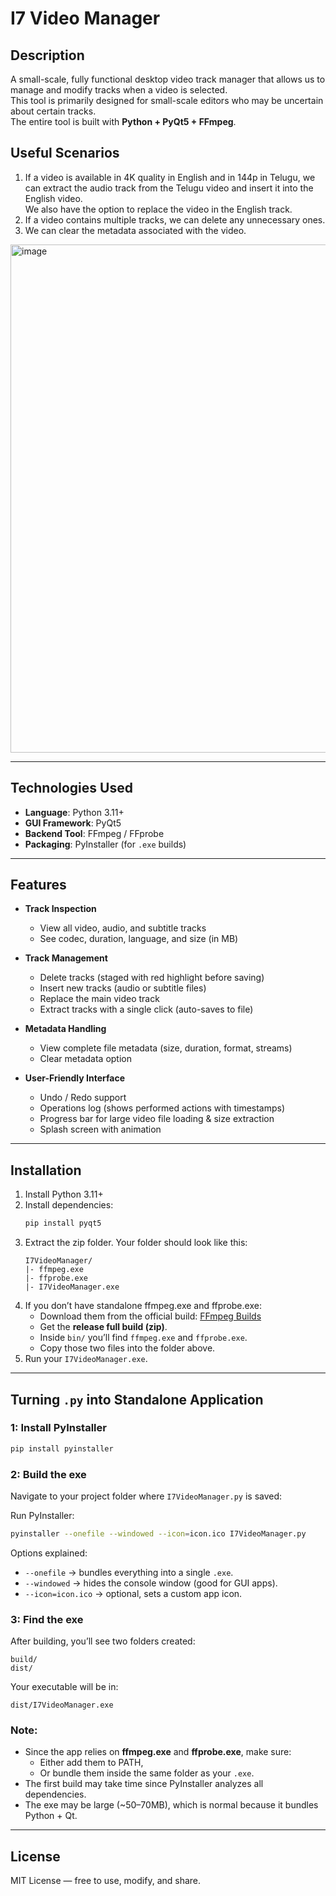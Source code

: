 # I7 Video Manager

## Description
A small-scale, fully functional desktop video track manager that allows us to manage and modify tracks when a video is selected.  
This tool is primarily designed for small-scale editors who may be uncertain about certain tracks.  
The entire tool is built with **Python + PyQt5 + FFmpeg**.

## Useful Scenarios
1. If a video is available in 4K quality in English and in 144p in Telugu, we can extract the audio track from the Telugu video and insert it into the English video.  
   We also have the option to replace the video in the English track.  
2. If a video contains multiple tracks, we can delete any unnecessary ones.  
3. We can clear the metadata associated with the video.  

<img width="1202" height="813" alt="image" src="https://github.com/user-attachments/assets/e3f6dfad-a079-4a86-b2ec-3b6489523805" />

---

## Technologies Used
- **Language**: Python 3.11+  
- **GUI Framework**: PyQt5  
- **Backend Tool**: FFmpeg / FFprobe  
- **Packaging**: PyInstaller (for `.exe` builds)

---

## Features
- **Track Inspection**
  - View all video, audio, and subtitle tracks
  - See codec, duration, language, and size (in MB)

- **Track Management**
  - Delete tracks (staged with red highlight before saving)
  - Insert new tracks (audio or subtitle files)
  - Replace the main video track
  - Extract tracks with a single click (auto-saves to file)

- **Metadata Handling**
  - View complete file metadata (size, duration, format, streams)
  - Clear metadata option

- **User-Friendly Interface**
  - Undo / Redo support
  - Operations log (shows performed actions with timestamps)
  - Progress bar for large video file loading & size extraction
  - Splash screen with animation

---

## Installation
1. Install Python 3.11+  
2. Install dependencies:
   ```bash
   pip install pyqt5
   ```
3. Extract the zip folder. Your folder should look like this:
    ```
    I7VideoManager/
    |- ffmpeg.exe
    |- ffprobe.exe
    |- I7VideoManager.exe
    ```
4. If you don’t have standalone ffmpeg.exe and ffprobe.exe:
    - Download them from the official build: [FFmpeg Builds](https://www.gyan.dev/ffmpeg/builds/)
    - Get the **release full build (zip)**.
    - Inside `bin/` you’ll find `ffmpeg.exe` and `ffprobe.exe`.
    - Copy those two files into the folder above.
5. Run your `I7VideoManager.exe`.

---

## Turning `.py` into Standalone Application

### 1: Install PyInstaller
```bash
pip install pyinstaller
```

### 2: Build the exe
Navigate to your project folder where `I7VideoManager.py` is saved:


Run PyInstaller:
```bash
pyinstaller --onefile --windowed --icon=icon.ico I7VideoManager.py
```

Options explained:
- `--onefile` → bundles everything into a single `.exe`.
- `--windowed` → hides the console window (good for GUI apps).
- `--icon=icon.ico` → optional, sets a custom app icon.

### 3: Find the exe
After building, you’ll see two folders created:
```
build/
dist/
```

Your executable will be in:
```
dist/I7VideoManager.exe
```

### Note:
- Since the app relies on **ffmpeg.exe** and **ffprobe.exe**, make sure:
  - Either add them to PATH,  
  - Or bundle them inside the same folder as your `.exe`.  
- The first build may take time since PyInstaller analyzes all dependencies.  
- The exe may be large (~50–70MB), which is normal because it bundles Python + Qt.

---

## License
MIT License — free to use, modify, and share.

